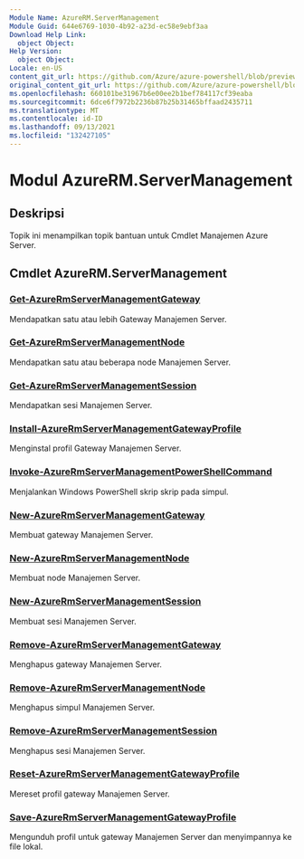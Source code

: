 ```yaml
---
Module Name: AzureRM.ServerManagement
Module Guid: 644e6769-1030-4b92-a23d-ec58e9ebf3aa
Download Help Link:
  object Object: 
Help Version:
  object Object: 
Locale: en-US
content_git_url: https://github.com/Azure/azure-powershell/blob/preview/src/ResourceManager/ServerManagement/Commands.ServerManagement/help/AzureRM.ServerManagement.md
original_content_git_url: https://github.com/Azure/azure-powershell/blob/preview/src/ResourceManager/ServerManagement/Commands.ServerManagement/help/AzureRM.ServerManagement.md
ms.openlocfilehash: 660101be31967b6e00ee2b1bef784117cf39eaba
ms.sourcegitcommit: 6dce6f7972b2236b87b25b31465bffaad2435711
ms.translationtype: MT
ms.contentlocale: id-ID
ms.lasthandoff: 09/13/2021
ms.locfileid: "132427105"
---
```

# Modul AzureRM.ServerManagement
## Deskripsi
Topik ini menampilkan topik bantuan untuk Cmdlet Manajemen Azure Server.

## Cmdlet AzureRM.ServerManagement
### [Get-AzureRmServerManagementGateway](Get-AzureRmServerManagementGateway.md)
Mendapatkan satu atau lebih Gateway Manajemen Server.

### [Get-AzureRmServerManagementNode](Get-AzureRmServerManagementNode.md)
Mendapatkan satu atau beberapa node Manajemen Server.

### [Get-AzureRmServerManagementSession](Get-AzureRmServerManagementSession.md)
Mendapatkan sesi Manajemen Server.

### [Install-AzureRmServerManagementGatewayProfile](Install-AzureRmServerManagementGatewayProfile.md)
Menginstal profil Gateway Manajemen Server.

### [Invoke-AzureRmServerManagementPowerShellCommand](Invoke-AzureRmServerManagementPowerShellCommand.md)
Menjalankan Windows PowerShell skrip skrip pada simpul.

### [New-AzureRmServerManagementGateway](New-AzureRmServerManagementGateway.md)
Membuat gateway Manajemen Server.

### [New-AzureRmServerManagementNode](New-AzureRmServerManagementNode.md)
Membuat node Manajemen Server.

### [New-AzureRmServerManagementSession](New-AzureRmServerManagementSession.md)
Membuat sesi Manajemen Server.

### [Remove-AzureRmServerManagementGateway](Remove-AzureRmServerManagementGateway.md)
Menghapus gateway Manajemen Server.

### [Remove-AzureRmServerManagementNode](Remove-AzureRmServerManagementNode.md)
Menghapus simpul Manajemen Server.

### [Remove-AzureRmServerManagementSession](Remove-AzureRmServerManagementSession.md)
Menghapus sesi Manajemen Server.

### [Reset-AzureRmServerManagementGatewayProfile](Reset-AzureRmServerManagementGatewayProfile.md)
Mereset profil gateway Manajemen Server.

### [Save-AzureRmServerManagementGatewayProfile](Save-AzureRmServerManagementGatewayProfile.md)
Mengunduh profil untuk gateway Manajemen Server dan menyimpannya ke file lokal.

